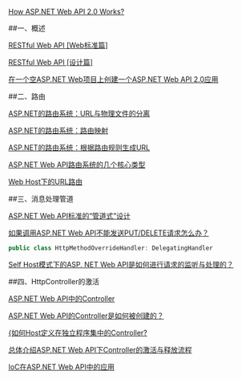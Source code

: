 ﻿[How ASP.NET Web API 2.0 Works?](http://www.cnblogs.com/artech/p/how-asp-net-web-api-works.html)

##一、概述


[RESTful Web API [Web标准篇]]() 

[RESTful Web API [设计篇]]() 

[在一个空ASP.NET Web项目上创建一个ASP.NET Web API 2.0应用]()


##二、路由


[ASP.NET的路由系统：URL与物理文件的分离 ](http://www.cnblogs.com/artech/archive/2012/03/19/aspnet-routing-01.html)

[ASP.NET的路由系统：路由映射](http://www.cnblogs.com/artech/archive/2012/03/20/aspnet-routing-02.html)

[ASP.NET的路由系统：根据路由规则生成URL](http://www.cnblogs.com/artech/archive/2012/03/21/aspnet-routing-03.html) 

[ASP.NET Web API路由系统的几个核心类型 ](http://www.cnblogs.com/artech/p/asp-net-web-api-routing-01.html)

[Web Host下的URL路由](http://www.cnblogs.com/artech/p/asp-net-web-api-routing-02.html)

##三、消息处理管道


[ASP.NET Web API标准的“管道式”设计](http://www.cnblogs.com/artech/p/asp-net-web-api-pipeline.html) 

[如果调用ASP.NET Web API不能发送PUT/DELETE请求怎么办？ ](http://www.cnblogs.com/artech/p/x-http-method-override.html)

``` C#
public class HttpMethodOverrideHandler: DelegatingHandler
```

[Self Host模式下的ASP. NET Web API是如何进行请求的监听与处理的？](http://www.cnblogs.com/artech/p/self-host-how-to-work.html)

##四、HttpController的激活


[ASP.NET Web API中的Controller ](http://www.cnblogs.com/artech/p/httpcontroller.html)

[ASP.NET Web API的Controller是如何被创建的？ ]()

[{如何Host定义在独立程序集中的Controller? ]()

[总体介绍ASP.NET Web API下Controller的激活与释放流程 ]()

[IoC在ASP.NET Web API中的应用]()
